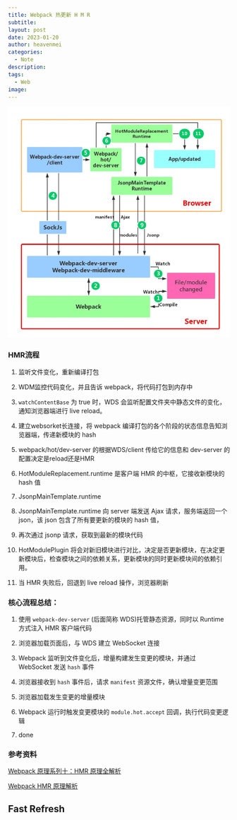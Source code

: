 ```yaml
---
title: Webpack 热更新 H M R
subtitle: 
layout: post
date: 2023-01-20
author: heavenmei
categories:
  - Note
description: 
tags:
  - Web
image:
---
```



![|500](assets/2023-01-20-HMR-20250329084040.png)
### HMR流程

1. 监听文件变化，重新编译打包
    
2. WDM监控代码变化，并且告诉 webpack，将代码打包到内存中
    
3. `watchContentBase` 为 true 时，WDS 会监听配置文件夹中静态文件的变化，通知浏览器端进行 live reload。
    
4. 建立websorket长连接，将 webpack 编译打包的各个阶段的状态信息告知浏览器端，传递新模块的 hash
    
5. webpack/hot/dev-server 的根据WDS/client 传给它的信息和 dev-server 的配置决定是reload还是HMR
    
6. HotModuleReplacement.runtime 是客户端 HMR 的中枢，它接收新模块的 hash 值
    
7. JsonpMainTemplate.runtime
    
8. JsonpMainTemplate.runtime 向 server 端发送 Ajax 请求，服务端返回一个 json，该 json 包含了所有要更新的模块的 hash 值，
    
9. 再次通过 jsonp 请求，获取到最新的模块代码
    
10. HotModulePlugin 将会对新旧模块进行对比，决定是否更新模块，在决定更新模块后，检查模块之间的依赖关系，更新模块的同时更新模块间的依赖引用。
    
11. 当 HMR 失败后，回退到 live reload 操作，浏览器刷新
    

### **核心流程总结：**

1. 使用 `webpack-dev-server` (后面简称 WDS)托管静态资源，同时以 Runtime 方式注入 HMR 客户端代码
    
2. 浏览器加载页面后，与 WDS 建立 WebSocket 连接
    
3. Webpack 监听到文件变化后，增量构建发生变更的模块，并通过 WebSocket 发送 `hash` 事件
    
4. 浏览器接收到 `hash` 事件后，请求 `manifest` 资源文件，确认增量变更范围
    
5. 浏览器加载发生变更的增量模块
    
6. Webpack 运行时触发变更模块的 `module.hot.accept` 回调，执行代码变更逻辑
    
7. done
    

### 参考资料

[Webpack 原理系列十：HMR 原理全解析](https://zhuanlan.zhihu.com/p/410510492)

[Webpack HMR 原理解析](https://zhuanlan.zhihu.com/p/30669007)

  

## Fast Refresh